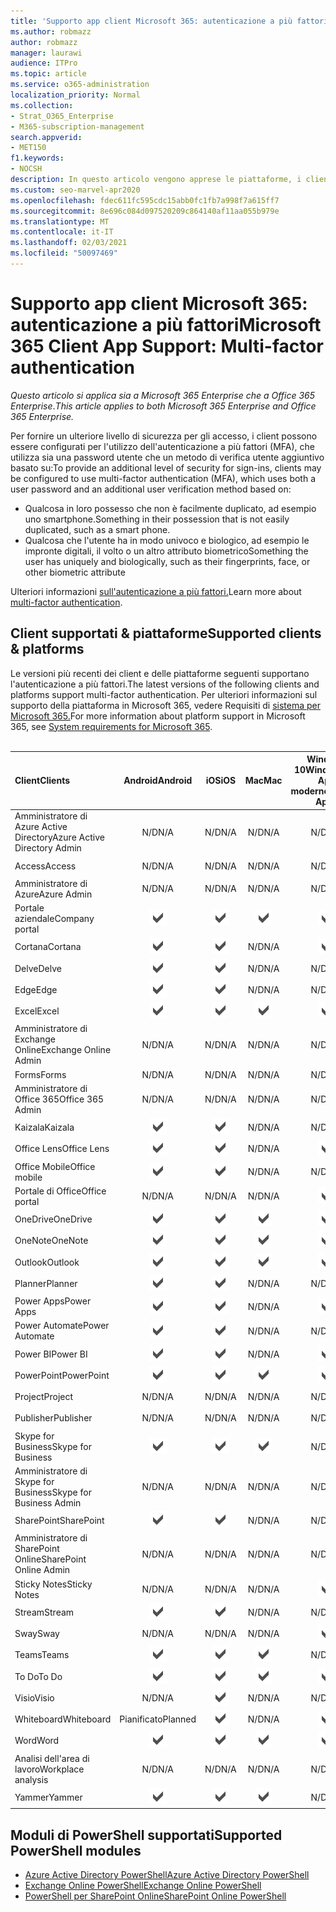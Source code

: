 ```yaml
---
title: 'Supporto app client Microsoft 365: autenticazione a più fattori'
ms.author: robmazz
author: robmazz
manager: laurawi
audience: ITPro
ms.topic: article
ms.service: o365-administration
localization_priority: Normal
ms.collection:
- Strat_O365_Enterprise
- M365-subscription-management
search.appverid:
- MET150
f1.keywords:
- NOCSH
description: In questo articolo vengono apprese le piattaforme, i client e i moduli di PowerShell che supportano l'autenticazione a più fattori per Microsoft 365.
ms.custom: seo-marvel-apr2020
ms.openlocfilehash: fdec611fc595cdc15abb0fc1fb7a998f7a615ff7
ms.sourcegitcommit: 8e696c084d097520209c864140af11aa055b979e
ms.translationtype: MT
ms.contentlocale: it-IT
ms.lasthandoff: 02/03/2021
ms.locfileid: "50097469"
---
```

# <a name="microsoft-365-client-app-support-multi-factor-authentication"></a><span data-ttu-id="5128d-103">Supporto app client Microsoft 365: autenticazione a più fattori</span><span class="sxs-lookup"><span data-stu-id="5128d-103">Microsoft 365 Client App Support: Multi-factor authentication</span></span>

<span data-ttu-id="5128d-104">*Questo articolo si applica sia a Microsoft 365 Enterprise che a Office 365 Enterprise*.</span><span class="sxs-lookup"><span data-stu-id="5128d-104">*This article applies to both Microsoft 365 Enterprise and Office 365 Enterprise.*</span></span>

<span data-ttu-id="5128d-105">Per fornire un ulteriore livello di sicurezza per gli accesso, i client possono essere configurati per l'utilizzo dell'autenticazione a più fattori (MFA), che utilizza sia una password utente che un metodo di verifica utente aggiuntivo basato su:</span><span class="sxs-lookup"><span data-stu-id="5128d-105">To provide an additional level of security for sign-ins, clients may be configured to use multi-factor authentication (MFA), which uses both a user password and an additional user verification method based on:</span></span>

- <span data-ttu-id="5128d-106">Qualcosa in loro possesso che non è facilmente duplicato, ad esempio uno smartphone.</span><span class="sxs-lookup"><span data-stu-id="5128d-106">Something  in their possession that is not easily duplicated, such as a smart phone.</span></span>
- <span data-ttu-id="5128d-107">Qualcosa che l'utente ha in modo univoco e biologico, ad esempio le impronte digitali, il volto o un altro attributo biometrico</span><span class="sxs-lookup"><span data-stu-id="5128d-107">Something the user has uniquely and biologically, such as their fingerprints, face, or other biometric attribute</span></span>

<span data-ttu-id="5128d-108">Ulteriori informazioni [sull'autenticazione a più fattori.](/azure/active-directory/authentication/multi-factor-authentication)</span><span class="sxs-lookup"><span data-stu-id="5128d-108">Learn more about [multi-factor authentication](/azure/active-directory/authentication/multi-factor-authentication).</span></span>

## <a name="supported-clients--platforms"></a><span data-ttu-id="5128d-109">Client supportati & piattaforme</span><span class="sxs-lookup"><span data-stu-id="5128d-109">Supported clients & platforms</span></span>

<span data-ttu-id="5128d-110">Le versioni più recenti dei client e delle piattaforme seguenti supportano l'autenticazione a più fattori.</span><span class="sxs-lookup"><span data-stu-id="5128d-110">The latest versions of the following clients and platforms support multi-factor authentication.</span></span> <span data-ttu-id="5128d-111">Per ulteriori informazioni sul supporto della piattaforma in Microsoft 365, vedere Requisiti di [sistema per Microsoft 365.](/microsoft-365/microsoft-365-and-office-resources)</span><span class="sxs-lookup"><span data-stu-id="5128d-111">For more information about platform support in Microsoft 365, see [System requirements for Microsoft 365](/microsoft-365/microsoft-365-and-office-resources).</span></span>
<br>
<br>

| <span data-ttu-id="5128d-112">Client</span><span class="sxs-lookup"><span data-stu-id="5128d-112">Clients</span></span> | <span data-ttu-id="5128d-113">Android</span><span class="sxs-lookup"><span data-stu-id="5128d-113">Android</span></span> | <span data-ttu-id="5128d-114">iOS</span><span class="sxs-lookup"><span data-stu-id="5128d-114">iOS</span></span> | <span data-ttu-id="5128d-115">Mac</span><span class="sxs-lookup"><span data-stu-id="5128d-115">Mac</span></span>| <span data-ttu-id="5128d-116">Windows 10</span><span class="sxs-lookup"><span data-stu-id="5128d-116">Windows 10</span></span> <br> <span data-ttu-id="5128d-117">App moderne</span><span class="sxs-lookup"><span data-stu-id="5128d-117">Modern Apps</span></span>| <span data-ttu-id="5128d-118">Windows 10</span><span class="sxs-lookup"><span data-stu-id="5128d-118">Windows 10</span></span> <br> <span data-ttu-id="5128d-119">Desktop</span><span class="sxs-lookup"><span data-stu-id="5128d-119">Desktop</span></span> |
|:---|:---:|:---:|:---:|:---:|:---:|
| <span data-ttu-id="5128d-120">Amministratore di Azure Active Directory</span><span class="sxs-lookup"><span data-stu-id="5128d-120">Azure Active Directory Admin</span></span> | <span data-ttu-id="5128d-121">N/D</span><span class="sxs-lookup"><span data-stu-id="5128d-121">N/A</span></span> | <span data-ttu-id="5128d-122">N/D</span><span class="sxs-lookup"><span data-stu-id="5128d-122">N/A</span></span> | <span data-ttu-id="5128d-123">N/D</span><span class="sxs-lookup"><span data-stu-id="5128d-123">N/A</span></span> | <span data-ttu-id="5128d-124">N/D</span><span class="sxs-lookup"><span data-stu-id="5128d-124">N/A</span></span> | ![Supportato](../media/check-mark.png) |
| <span data-ttu-id="5128d-126">Access</span><span class="sxs-lookup"><span data-stu-id="5128d-126">Access</span></span> | <span data-ttu-id="5128d-127">N/D</span><span class="sxs-lookup"><span data-stu-id="5128d-127">N/A</span></span> | <span data-ttu-id="5128d-128">N/D</span><span class="sxs-lookup"><span data-stu-id="5128d-128">N/A</span></span> | <span data-ttu-id="5128d-129">N/D</span><span class="sxs-lookup"><span data-stu-id="5128d-129">N/A</span></span> | <span data-ttu-id="5128d-130">N/D</span><span class="sxs-lookup"><span data-stu-id="5128d-130">N/A</span></span> | ![Supportato](../media/check-mark.png) |
| <span data-ttu-id="5128d-132">Amministratore di Azure</span><span class="sxs-lookup"><span data-stu-id="5128d-132">Azure Admin</span></span> | <span data-ttu-id="5128d-133">N/D</span><span class="sxs-lookup"><span data-stu-id="5128d-133">N/A</span></span> | <span data-ttu-id="5128d-134">N/D</span><span class="sxs-lookup"><span data-stu-id="5128d-134">N/A</span></span> | <span data-ttu-id="5128d-135">N/D</span><span class="sxs-lookup"><span data-stu-id="5128d-135">N/A</span></span> | <span data-ttu-id="5128d-136">N/D</span><span class="sxs-lookup"><span data-stu-id="5128d-136">N/A</span></span> | <span data-ttu-id="5128d-137">N/D</span><span class="sxs-lookup"><span data-stu-id="5128d-137">N/A</span></span> |
| <span data-ttu-id="5128d-138">Portale aziendale</span><span class="sxs-lookup"><span data-stu-id="5128d-138">Company portal</span></span> | ![Supportato](../media/check-mark.png) | ![Supportato](../media/check-mark.png) | ![Supportato](../media/check-mark.png) | ![Supportato](../media/check-mark.png) | <span data-ttu-id="5128d-143">N/D</span><span class="sxs-lookup"><span data-stu-id="5128d-143">N/A</span></span> |
| <span data-ttu-id="5128d-144">Cortana</span><span class="sxs-lookup"><span data-stu-id="5128d-144">Cortana</span></span> | ![Supportato](../media/check-mark.png) | ![Supportato](../media/check-mark.png) | <span data-ttu-id="5128d-147">N/D</span><span class="sxs-lookup"><span data-stu-id="5128d-147">N/A</span></span> | ![Supportato](../media/check-mark.png) | <span data-ttu-id="5128d-149">N/D</span><span class="sxs-lookup"><span data-stu-id="5128d-149">N/A</span></span> |
| <span data-ttu-id="5128d-150">Delve</span><span class="sxs-lookup"><span data-stu-id="5128d-150">Delve</span></span> | ![Supportato](../media/check-mark.png) | ![Supportato](../media/check-mark.png) | <span data-ttu-id="5128d-153">N/D</span><span class="sxs-lookup"><span data-stu-id="5128d-153">N/A</span></span> | <span data-ttu-id="5128d-154">N/D</span><span class="sxs-lookup"><span data-stu-id="5128d-154">N/A</span></span> | <span data-ttu-id="5128d-155">N/D</span><span class="sxs-lookup"><span data-stu-id="5128d-155">N/A</span></span> |
| <span data-ttu-id="5128d-156">Edge</span><span class="sxs-lookup"><span data-stu-id="5128d-156">Edge</span></span> | ![Supportato](../media/check-mark.png) | ![Supportato](../media/check-mark.png) | <span data-ttu-id="5128d-159">N/D</span><span class="sxs-lookup"><span data-stu-id="5128d-159">N/A</span></span> | <span data-ttu-id="5128d-160">N/D</span><span class="sxs-lookup"><span data-stu-id="5128d-160">N/A</span></span> | ![Supportato](../media/check-mark.png) |
| <span data-ttu-id="5128d-162">Excel</span><span class="sxs-lookup"><span data-stu-id="5128d-162">Excel</span></span> | ![Supportato](../media/check-mark.png) | ![Supportato](../media/check-mark.png) | ![Supportato](../media/check-mark.png) | ![Supportato](../media/check-mark.png) | ![Supportato](../media/check-mark.png) |
| <span data-ttu-id="5128d-168">Amministratore di Exchange Online</span><span class="sxs-lookup"><span data-stu-id="5128d-168">Exchange Online Admin</span></span> | <span data-ttu-id="5128d-169">N/D</span><span class="sxs-lookup"><span data-stu-id="5128d-169">N/A</span></span> | <span data-ttu-id="5128d-170">N/D</span><span class="sxs-lookup"><span data-stu-id="5128d-170">N/A</span></span> | <span data-ttu-id="5128d-171">N/D</span><span class="sxs-lookup"><span data-stu-id="5128d-171">N/A</span></span> | <span data-ttu-id="5128d-172">N/D</span><span class="sxs-lookup"><span data-stu-id="5128d-172">N/A</span></span> | ![Supportato](../media/check-mark.png) |
| <span data-ttu-id="5128d-174">Forms</span><span class="sxs-lookup"><span data-stu-id="5128d-174">Forms</span></span> | <span data-ttu-id="5128d-175">N/D</span><span class="sxs-lookup"><span data-stu-id="5128d-175">N/A</span></span> | <span data-ttu-id="5128d-176">N/D</span><span class="sxs-lookup"><span data-stu-id="5128d-176">N/A</span></span> | <span data-ttu-id="5128d-177">N/D</span><span class="sxs-lookup"><span data-stu-id="5128d-177">N/A</span></span> | <span data-ttu-id="5128d-178">N/D</span><span class="sxs-lookup"><span data-stu-id="5128d-178">N/A</span></span> | <span data-ttu-id="5128d-179">N/D</span><span class="sxs-lookup"><span data-stu-id="5128d-179">N/A</span></span> |
| <span data-ttu-id="5128d-180">Amministratore di Office 365</span><span class="sxs-lookup"><span data-stu-id="5128d-180">Office 365 Admin</span></span> | <span data-ttu-id="5128d-181">N/D</span><span class="sxs-lookup"><span data-stu-id="5128d-181">N/A</span></span> | <span data-ttu-id="5128d-182">N/D</span><span class="sxs-lookup"><span data-stu-id="5128d-182">N/A</span></span> | <span data-ttu-id="5128d-183">N/D</span><span class="sxs-lookup"><span data-stu-id="5128d-183">N/A</span></span> | <span data-ttu-id="5128d-184">N/D</span><span class="sxs-lookup"><span data-stu-id="5128d-184">N/A</span></span> | ![Supportato](../media/check-mark.png) |  |
| <span data-ttu-id="5128d-186">Kaizala</span><span class="sxs-lookup"><span data-stu-id="5128d-186">Kaizala</span></span> | ![Supportato](../media/check-mark.png) | ![Supportato](../media/check-mark.png) | <span data-ttu-id="5128d-189">N/D</span><span class="sxs-lookup"><span data-stu-id="5128d-189">N/A</span></span> | <span data-ttu-id="5128d-190">N/D</span><span class="sxs-lookup"><span data-stu-id="5128d-190">N/A</span></span> | <span data-ttu-id="5128d-191">N/D</span><span class="sxs-lookup"><span data-stu-id="5128d-191">N/A</span></span> |
| <span data-ttu-id="5128d-192">Office Lens</span><span class="sxs-lookup"><span data-stu-id="5128d-192">Office Lens</span></span>| ![Supportato](../media/check-mark.png) | ![Supportato](../media/check-mark.png) | <span data-ttu-id="5128d-195">N/D</span><span class="sxs-lookup"><span data-stu-id="5128d-195">N/A</span></span> | ![Supportato](../media/check-mark.png) | <span data-ttu-id="5128d-197">N/D</span><span class="sxs-lookup"><span data-stu-id="5128d-197">N/A</span></span> |
| <span data-ttu-id="5128d-198">Office Mobile</span><span class="sxs-lookup"><span data-stu-id="5128d-198">Office mobile</span></span> | ![Supportato](../media/check-mark.png) | ![Supportato](../media/check-mark.png) | <span data-ttu-id="5128d-201">N/D</span><span class="sxs-lookup"><span data-stu-id="5128d-201">N/A</span></span> | <span data-ttu-id="5128d-202">N/D</span><span class="sxs-lookup"><span data-stu-id="5128d-202">N/A</span></span> | <span data-ttu-id="5128d-203">N/D</span><span class="sxs-lookup"><span data-stu-id="5128d-203">N/A</span></span> |
| <span data-ttu-id="5128d-204">Portale di Office</span><span class="sxs-lookup"><span data-stu-id="5128d-204">Office portal</span></span> | <span data-ttu-id="5128d-205">N/D</span><span class="sxs-lookup"><span data-stu-id="5128d-205">N/A</span></span> | <span data-ttu-id="5128d-206">N/D</span><span class="sxs-lookup"><span data-stu-id="5128d-206">N/A</span></span> | <span data-ttu-id="5128d-207">N/D</span><span class="sxs-lookup"><span data-stu-id="5128d-207">N/A</span></span> | ![Supportato](../media/check-mark.png) | <span data-ttu-id="5128d-209">N/D</span><span class="sxs-lookup"><span data-stu-id="5128d-209">N/A</span></span> |
| <span data-ttu-id="5128d-210">OneDrive</span><span class="sxs-lookup"><span data-stu-id="5128d-210">OneDrive</span></span> | ![Supportato](../media/check-mark.png) | ![Supportato](../media/check-mark.png) | ![Supportato](../media/check-mark.png) | ![Supportato](../media/check-mark.png) | ![Supportato](../media/check-mark.png) |
| <span data-ttu-id="5128d-216">OneNote</span><span class="sxs-lookup"><span data-stu-id="5128d-216">OneNote</span></span> | ![Supportato](../media/check-mark.png) | ![Supportato](../media/check-mark.png) | ![Supportato](../media/check-mark.png) | ![Supportato](../media/check-mark.png) | ![Supportato](../media/check-mark.png) |
| <span data-ttu-id="5128d-222">Outlook</span><span class="sxs-lookup"><span data-stu-id="5128d-222">Outlook</span></span> | ![Supportato](../media/check-mark.png) | ![Supportato](../media/check-mark.png) | ![Supportato](../media/check-mark.png) | ![Supportato](../media/check-mark.png) | ![Supportato](../media/check-mark.png) |
| <span data-ttu-id="5128d-228">Planner</span><span class="sxs-lookup"><span data-stu-id="5128d-228">Planner</span></span> | ![Supportato](../media/check-mark.png) | ![Supportato](../media/check-mark.png) | <span data-ttu-id="5128d-231">N/D</span><span class="sxs-lookup"><span data-stu-id="5128d-231">N/A</span></span> | <span data-ttu-id="5128d-232">N/D</span><span class="sxs-lookup"><span data-stu-id="5128d-232">N/A</span></span> | <span data-ttu-id="5128d-233">N/D</span><span class="sxs-lookup"><span data-stu-id="5128d-233">N/A</span></span> |
| <span data-ttu-id="5128d-234">Power Apps</span><span class="sxs-lookup"><span data-stu-id="5128d-234">Power Apps</span></span> | ![Supportato](../media/check-mark.png) | ![Supportato](../media/check-mark.png) | <span data-ttu-id="5128d-237">N/D</span><span class="sxs-lookup"><span data-stu-id="5128d-237">N/A</span></span> | ![Supportato](../media/check-mark.png) | <span data-ttu-id="5128d-239">N/D</span><span class="sxs-lookup"><span data-stu-id="5128d-239">N/A</span></span> |
| <span data-ttu-id="5128d-240">Power Automate</span><span class="sxs-lookup"><span data-stu-id="5128d-240">Power Automate</span></span> | ![Supportato](../media/check-mark.png) | ![Supportato](../media/check-mark.png) | <span data-ttu-id="5128d-243">N/D</span><span class="sxs-lookup"><span data-stu-id="5128d-243">N/A</span></span> | <span data-ttu-id="5128d-244">N/D</span><span class="sxs-lookup"><span data-stu-id="5128d-244">N/A</span></span> | <span data-ttu-id="5128d-245">N/D</span><span class="sxs-lookup"><span data-stu-id="5128d-245">N/A</span></span> |
| <span data-ttu-id="5128d-246">Power BI</span><span class="sxs-lookup"><span data-stu-id="5128d-246">Power BI</span></span> | ![Supportato](../media/check-mark.png) | ![Supportato](../media/check-mark.png) | <span data-ttu-id="5128d-249">N/D</span><span class="sxs-lookup"><span data-stu-id="5128d-249">N/A</span></span> | ![Supportato](../media/check-mark.png) | ![Supportato](../media/check-mark.png) |
| <span data-ttu-id="5128d-252">PowerPoint</span><span class="sxs-lookup"><span data-stu-id="5128d-252">PowerPoint</span></span> | ![Supportato](../media/check-mark.png) | ![Supportato](../media/check-mark.png) | ![Supportato](../media/check-mark.png) | ![Supportato](../media/check-mark.png) | ![Supportato](../media/check-mark.png) |
| <span data-ttu-id="5128d-258">Project</span><span class="sxs-lookup"><span data-stu-id="5128d-258">Project</span></span> | <span data-ttu-id="5128d-259">N/D</span><span class="sxs-lookup"><span data-stu-id="5128d-259">N/A</span></span> | <span data-ttu-id="5128d-260">N/D</span><span class="sxs-lookup"><span data-stu-id="5128d-260">N/A</span></span> | <span data-ttu-id="5128d-261">N/D</span><span class="sxs-lookup"><span data-stu-id="5128d-261">N/A</span></span> | <span data-ttu-id="5128d-262">N/D</span><span class="sxs-lookup"><span data-stu-id="5128d-262">N/A</span></span> | ![Supportato](../media/check-mark.png) |
| <span data-ttu-id="5128d-264">Publisher</span><span class="sxs-lookup"><span data-stu-id="5128d-264">Publisher</span></span> | <span data-ttu-id="5128d-265">N/D</span><span class="sxs-lookup"><span data-stu-id="5128d-265">N/A</span></span> | <span data-ttu-id="5128d-266">N/D</span><span class="sxs-lookup"><span data-stu-id="5128d-266">N/A</span></span> | <span data-ttu-id="5128d-267">N/D</span><span class="sxs-lookup"><span data-stu-id="5128d-267">N/A</span></span> | <span data-ttu-id="5128d-268">N/D</span><span class="sxs-lookup"><span data-stu-id="5128d-268">N/A</span></span> | ![Supportato](../media/check-mark.png) |
| <span data-ttu-id="5128d-270">Skype for Business</span><span class="sxs-lookup"><span data-stu-id="5128d-270">Skype for Business</span></span> | ![Supportato](../media/check-mark.png) | ![Supportato](../media/check-mark.png) | ![Supportato](../media/check-mark.png) | <span data-ttu-id="5128d-274">N/D</span><span class="sxs-lookup"><span data-stu-id="5128d-274">N/A</span></span> | ![Supportato](../media/check-mark.png) |
| <span data-ttu-id="5128d-276">Amministratore di Skype for Business</span><span class="sxs-lookup"><span data-stu-id="5128d-276">Skype for Business Admin</span></span> | <span data-ttu-id="5128d-277">N/D</span><span class="sxs-lookup"><span data-stu-id="5128d-277">N/A</span></span> | <span data-ttu-id="5128d-278">N/D</span><span class="sxs-lookup"><span data-stu-id="5128d-278">N/A</span></span> | <span data-ttu-id="5128d-279">N/D</span><span class="sxs-lookup"><span data-stu-id="5128d-279">N/A</span></span> | <span data-ttu-id="5128d-280">N/D</span><span class="sxs-lookup"><span data-stu-id="5128d-280">N/A</span></span> | ![Supportato](../media/check-mark.png) |
| <span data-ttu-id="5128d-282">SharePoint</span><span class="sxs-lookup"><span data-stu-id="5128d-282">SharePoint</span></span> | ![Supportato](../media/check-mark.png) | ![Supportato](../media/check-mark.png) | <span data-ttu-id="5128d-285">N/D</span><span class="sxs-lookup"><span data-stu-id="5128d-285">N/A</span></span> | <span data-ttu-id="5128d-286">N/D</span><span class="sxs-lookup"><span data-stu-id="5128d-286">N/A</span></span> | <span data-ttu-id="5128d-287">N/D</span><span class="sxs-lookup"><span data-stu-id="5128d-287">N/A</span></span> |
| <span data-ttu-id="5128d-288">Amministratore di SharePoint Online</span><span class="sxs-lookup"><span data-stu-id="5128d-288">SharePoint Online Admin</span></span> | <span data-ttu-id="5128d-289">N/D</span><span class="sxs-lookup"><span data-stu-id="5128d-289">N/A</span></span> | <span data-ttu-id="5128d-290">N/D</span><span class="sxs-lookup"><span data-stu-id="5128d-290">N/A</span></span> | <span data-ttu-id="5128d-291">N/D</span><span class="sxs-lookup"><span data-stu-id="5128d-291">N/A</span></span> | <span data-ttu-id="5128d-292">N/D</span><span class="sxs-lookup"><span data-stu-id="5128d-292">N/A</span></span> | ![Supportato](../media/check-mark.png) |
| <span data-ttu-id="5128d-294">Sticky Notes</span><span class="sxs-lookup"><span data-stu-id="5128d-294">Sticky Notes</span></span> | <span data-ttu-id="5128d-295">N/D</span><span class="sxs-lookup"><span data-stu-id="5128d-295">N/A</span></span> | <span data-ttu-id="5128d-296">N/D</span><span class="sxs-lookup"><span data-stu-id="5128d-296">N/A</span></span> | <span data-ttu-id="5128d-297">N/D</span><span class="sxs-lookup"><span data-stu-id="5128d-297">N/A</span></span> | ![Supportato](../media/check-mark.png) | <span data-ttu-id="5128d-299">N/D</span><span class="sxs-lookup"><span data-stu-id="5128d-299">N/A</span></span> |
| <span data-ttu-id="5128d-300">Stream</span><span class="sxs-lookup"><span data-stu-id="5128d-300">Stream</span></span> | ![Supportato](../media/check-mark.png) | ![Supportato](../media/check-mark.png) | <span data-ttu-id="5128d-303">N/D</span><span class="sxs-lookup"><span data-stu-id="5128d-303">N/A</span></span> | <span data-ttu-id="5128d-304">N/D</span><span class="sxs-lookup"><span data-stu-id="5128d-304">N/A</span></span> | <span data-ttu-id="5128d-305">N/D</span><span class="sxs-lookup"><span data-stu-id="5128d-305">N/A</span></span> |
| <span data-ttu-id="5128d-306">Sway</span><span class="sxs-lookup"><span data-stu-id="5128d-306">Sway</span></span> | <span data-ttu-id="5128d-307">N/D</span><span class="sxs-lookup"><span data-stu-id="5128d-307">N/A</span></span> | <span data-ttu-id="5128d-308">N/D</span><span class="sxs-lookup"><span data-stu-id="5128d-308">N/A</span></span> | <span data-ttu-id="5128d-309">N/D</span><span class="sxs-lookup"><span data-stu-id="5128d-309">N/A</span></span> | ![Supportato](../media/check-mark.png) | <span data-ttu-id="5128d-311">N/D</span><span class="sxs-lookup"><span data-stu-id="5128d-311">N/A</span></span> |
| <span data-ttu-id="5128d-312">Teams</span><span class="sxs-lookup"><span data-stu-id="5128d-312">Teams</span></span> | ![Supportato](../media/check-mark.png) | ![Supportato](../media/check-mark.png) | ![Supportato](../media/check-mark.png) | <span data-ttu-id="5128d-316">N/D</span><span class="sxs-lookup"><span data-stu-id="5128d-316">N/A</span></span> | ![Supportato](../media/check-mark.png) |
| <span data-ttu-id="5128d-318">To Do</span><span class="sxs-lookup"><span data-stu-id="5128d-318">To Do</span></span> | ![Supportato](../media/check-mark.png) | ![Supportato](../media/check-mark.png) | ![Supportato](../media/check-mark.png) | ![Supportato](../media/check-mark.png) | <span data-ttu-id="5128d-323">N/D</span><span class="sxs-lookup"><span data-stu-id="5128d-323">N/A</span></span> |
| <span data-ttu-id="5128d-324">Visio</span><span class="sxs-lookup"><span data-stu-id="5128d-324">Visio</span></span> | <span data-ttu-id="5128d-325">N/D</span><span class="sxs-lookup"><span data-stu-id="5128d-325">N/A</span></span> | ![Supportato](../media/check-mark.png) | <span data-ttu-id="5128d-327">N/D</span><span class="sxs-lookup"><span data-stu-id="5128d-327">N/A</span></span> | <span data-ttu-id="5128d-328">N/D</span><span class="sxs-lookup"><span data-stu-id="5128d-328">N/A</span></span> | ![Supportato](../media/check-mark.png) |
| <span data-ttu-id="5128d-330">Whiteboard</span><span class="sxs-lookup"><span data-stu-id="5128d-330">Whiteboard</span></span> | <span data-ttu-id="5128d-331">Pianificato</span><span class="sxs-lookup"><span data-stu-id="5128d-331">Planned</span></span> | ![Supportato](../media/check-mark.png) | <span data-ttu-id="5128d-333">N/D</span><span class="sxs-lookup"><span data-stu-id="5128d-333">N/A</span></span> | ![Supportato](../media/check-mark.png) | <span data-ttu-id="5128d-335">N/D</span><span class="sxs-lookup"><span data-stu-id="5128d-335">N/A</span></span> |
| <span data-ttu-id="5128d-336">Word</span><span class="sxs-lookup"><span data-stu-id="5128d-336">Word</span></span> | ![Supportato](../media/check-mark.png) | ![Supportato](../media/check-mark.png) | ![Supportato](../media/check-mark.png) | ![Supportato](../media/check-mark.png) | ![Supportato](../media/check-mark.png) |
| <span data-ttu-id="5128d-342">Analisi dell'area di lavoro</span><span class="sxs-lookup"><span data-stu-id="5128d-342">Workplace analysis</span></span> | <span data-ttu-id="5128d-343">N/D</span><span class="sxs-lookup"><span data-stu-id="5128d-343">N/A</span></span> | <span data-ttu-id="5128d-344">N/D</span><span class="sxs-lookup"><span data-stu-id="5128d-344">N/A</span></span> | <span data-ttu-id="5128d-345">N/D</span><span class="sxs-lookup"><span data-stu-id="5128d-345">N/A</span></span> | <span data-ttu-id="5128d-346">N/D</span><span class="sxs-lookup"><span data-stu-id="5128d-346">N/A</span></span> | <span data-ttu-id="5128d-347">N/D</span><span class="sxs-lookup"><span data-stu-id="5128d-347">N/A</span></span> |
| <span data-ttu-id="5128d-348">Yammer</span><span class="sxs-lookup"><span data-stu-id="5128d-348">Yammer</span></span> | ![Supportato](../media/check-mark.png) | ![Supportato](../media/check-mark.png) | ![Supportato](../media/check-mark.png) | <span data-ttu-id="5128d-352">N/D</span><span class="sxs-lookup"><span data-stu-id="5128d-352">N/A</span></span> | ![Supportato](../media/check-mark.png) |

## <a name="supported-powershell-modules"></a><span data-ttu-id="5128d-354">Moduli di PowerShell supportati</span><span class="sxs-lookup"><span data-stu-id="5128d-354">Supported PowerShell modules</span></span>

- [<span data-ttu-id="5128d-355">Azure Active Directory PowerShell</span><span class="sxs-lookup"><span data-stu-id="5128d-355">Azure Active Directory PowerShell</span></span>](/powershell/azure/active-directory/overview?view=azureadps-2.0)
- [<span data-ttu-id="5128d-356">Exchange Online PowerShell</span><span class="sxs-lookup"><span data-stu-id="5128d-356">Exchange Online PowerShell</span></span>](/powershell/exchange/exchange-online-powershell)
- [<span data-ttu-id="5128d-357">PowerShell per SharePoint Online</span><span class="sxs-lookup"><span data-stu-id="5128d-357">SharePoint Online PowerShell</span></span>](/powershell/sharepoint/sharepoint-online/connect-sharepoint-online)